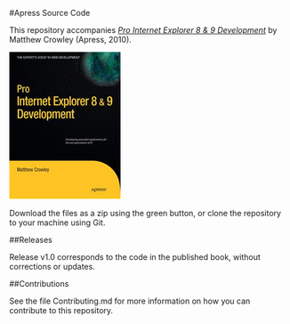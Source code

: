#Apress Source Code

This repository accompanies [*Pro Internet Explorer 8 & 9 Development*](http://www.apress.com/9781430228530) by Matthew Crowley (Apress, 2010).

![Cover image](9781430228530.jpg)

Download the files as a zip using the green button, or clone the repository to your machine using Git.

##Releases

Release v1.0 corresponds to the code in the published book, without corrections or updates.

##Contributions

See the file Contributing.md for more information on how you can contribute to this repository.
